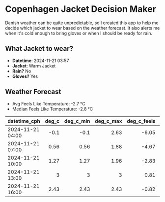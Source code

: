 
# Copenhagen Jacket Decision Maker

Danish weather can be quite unpredictable, so I created this app to help me decide which jacket to wear based on the weather forecast. 
It also alerts me when it's cold enough to bring gloves or when I should be ready for rain.

## What Jacket to wear?

- **Datetime**: 2024-11-21 03:57
- **Jacket**: Warm Jacket
- **Rain?** No
- **Gloves?** Yes

## Weather Forecast
- Avg Feels Like Temperature: -2.7 °C
- Median Feels Like Temperature: -2.8 °C

| datetime_cph     |   deg_c |   deg_c_min |   deg_c_max |   deg_c_feels | weather   | wind   | rain   |
|:-----------------|--------:|------------:|------------:|--------------:|:----------|:-------|:-------|
| 2024-11-21 04:00 |   -0.1  |       -0.1  |        2.63 |         -6.05 | Snow      | High   | None   |
| 2024-11-21 07:00 |    0.56 |        0.56 |        1.88 |         -4.67 | Clouds    | Medium | None   |
| 2024-11-21 10:00 |    1.27 |        1.27 |        1.96 |         -2.83 | Clouds    | Low    | None   |
| 2024-11-21 13:00 |    3    |        3    |        3    |          0.81 | Clouds    | Low    | None   |
| 2024-11-21 16:00 |    2.43 |        2.43 |        2.43 |         -0.82 | Clouds    | Low    | None   |
        